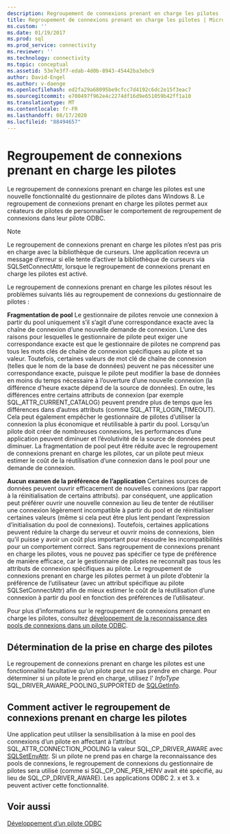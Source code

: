 ```yaml
---
description: Regroupement de connexions prenant en charge les pilotes
title: Regroupement de connexions prenant en charge les pilotes | Microsoft Docs
ms.custom: ''
ms.date: 01/19/2017
ms.prod: sql
ms.prod_service: connectivity
ms.reviewer: ''
ms.technology: connectivity
ms.topic: conceptual
ms.assetid: 53e7e3f7-edab-4d0b-8943-45442ba3ebc9
author: David-Engel
ms.author: v-daenge
ms.openlocfilehash: ed2fa29a68095be9cfcc7d4192c6dc2e15f3eac7
ms.sourcegitcommit: e700497f962e4c2274df16d9e651059b42ff1a10
ms.translationtype: MT
ms.contentlocale: fr-FR
ms.lasthandoff: 08/17/2020
ms.locfileid: "88494657"
---
```

# <a name="driver-aware-connection-pooling"></a>Regroupement de connexions prenant en charge les pilotes
Le regroupement de connexions prenant en charge les pilotes est une nouvelle fonctionnalité du gestionnaire de pilotes dans Windows 8. Le regroupement de connexions prenant en charge les pilotes permet aux créateurs de pilotes de personnaliser le comportement de regroupement de connexions dans leur pilote ODBC.  
  
> [!NOTE]  
>  Le regroupement de connexions prenant en charge les pilotes n’est pas pris en charge avec la bibliothèque de curseurs. Une application recevra un message d’erreur si elle tente d’activer la bibliothèque de curseurs via SQLSetConnectAttr, lorsque le regroupement de connexions prenant en charge les pilotes est activé.  
  
 Le regroupement de connexions prenant en charge les pilotes résout les problèmes suivants liés au regroupement de connexions du gestionnaire de pilotes :  
  
 **Fragmentation de pool** Le gestionnaire de pilotes renvoie une connexion à partir du pool uniquement s’il s’agit d’une correspondance exacte avec la chaîne de connexion d’une nouvelle demande de connexion.  L’une des raisons pour lesquelles le gestionnaire de pilote peut exiger une correspondance exacte est que le gestionnaire de pilotes ne comprend pas tous les mots clés de chaîne de connexion spécifiques au pilote et sa valeur.  Toutefois, certaines valeurs de mot clé de chaîne de connexion (telles que le nom de la base de données) peuvent ne pas nécessiter une correspondance exacte, puisque le pilote peut modifier la base de données en moins du temps nécessaire à l’ouverture d’une nouvelle connexion (la différence d’heure exacte dépend de la source de données). En outre, les différences entre certains attributs de connexion (par exemple SQL_ATTR_CURRENT_CATALOG) peuvent prendre plus de temps que les différences dans d’autres attributs (comme SQL_ATTR_LOGIN_TIMEOUT). Cela peut également empêcher le gestionnaire de pilotes d’utiliser la connexion la plus économique et réutilisable à partir du pool. Lorsqu’un pilote doit créer de nombreuses connexions, les performances d’une application peuvent diminuer et l’évolutivité de la source de données peut diminuer. La fragmentation de pool peut être réduite avec le regroupement de connexions prenant en charge les pilotes, car un pilote peut mieux estimer le coût de la réutilisation d’une connexion dans le pool pour une demande de connexion.  
  
 **Aucun examen de la préférence de l’application** Certaines sources de données peuvent ouvrir efficacement de nouvelles connexions (par rapport à la réinitialisation de certains attributs). par conséquent, une application peut préférer ouvrir une nouvelle connexion au lieu de tenter de réutiliser une connexion légèrement incompatible à partir du pool et de réinitialiser certaines valeurs (même si cela peut être plus lent pendant l’expression d’initialisation du pool de connexions). Toutefois, certaines applications peuvent réduire la charge du serveur et ouvrir moins de connexions, bien qu’il puisse y avoir un coût plus important pour résoudre les incompatibilités pour un comportement correct. Sans regroupement de connexions prenant en charge les pilotes, vous ne pouvez pas spécifier ce type de préférence de manière efficace, car le gestionnaire de pilotes ne reconnaît pas tous les attributs de connexion spécifiques au pilote. Le regroupement de connexions prenant en charge les pilotes permet à un pilote d’obtenir la préférence de l’utilisateur (avec un attribut spécifique au pilote SQLSetConnectAttr) afin de mieux estimer le coût de la réutilisation d’une connexion à partir du pool en fonction des préférences de l’utilisateur.  
  
 Pour plus d’informations sur le regroupement de connexions prenant en charge les pilotes, consultez [développement de la reconnaissance des pools de connexions dans un pilote ODBC](../../../odbc/reference/develop-driver/developing-connection-pool-awareness-in-an-odbc-driver.md).  
  
## <a name="determining-driver-support"></a>Détermination de la prise en charge des pilotes  
 Le regroupement de connexions prenant en charge les pilotes est une fonctionnalité facultative qu’un pilote peut ne pas prendre en charge. Pour déterminer si un pilote le prend en charge, utilisez l' *InfoType* SQL_DRIVER_AWARE_POOLING_SUPPORTED de [SQLGetInfo](../../../odbc/reference/syntax/sqlgetinfo-function.md).  
  
## <a name="how-to-enable-driver-aware-connection-pooling"></a>Comment activer le regroupement de connexions prenant en charge les pilotes  
 Une application peut utiliser la sensibilisation à la mise en pool des connexions d’un pilote en affectant à l’attribut SQL_ATTR_CONNECTION_POOLING la valeur SQL_CP_DRIVER_AWARE avec [SQLSetEnvAttr](../../../odbc/reference/syntax/sqlsetenvattr-function.md). Si un pilote ne prend pas en charge la reconnaissance des pools de connexions, le regroupement de connexions du gestionnaire de pilotes sera utilisé (comme si SQL_CP_ONE_PER_HENV avait été spécifié, au lieu de SQL_CP_DRIVER_AWARE). Les applications ODBC 2. x et 3. x peuvent activer cette fonctionnalité.  
  
## <a name="see-also"></a>Voir aussi  
 [Développement d’un pilote ODBC](../../../odbc/reference/develop-driver/developing-an-odbc-driver.md)
